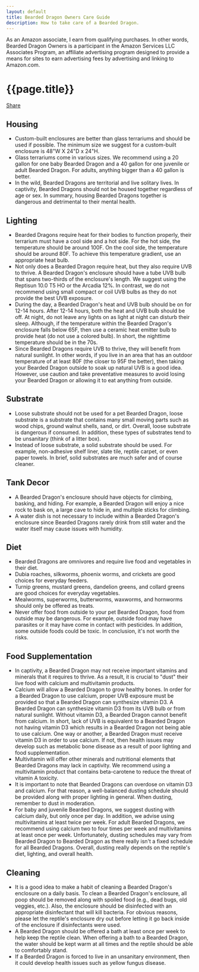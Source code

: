 ```yaml
---
layout: default
title: Bearded Dragon Owners Care Guide
description: How to take care of a Bearded Dragon.
---
```


<div class="amazon-disclosure">
    <p>As an Amazon associate, I earn from qualifying purchases. In other words, 
    Bearded Dragon Owners is a participant in the Amazon Services LLC Associates Program, 
    an affiliate advertising program designed to provide a means for sites to earn advertising 
    fees by advertising and linking to Amazon.com.</p>
</div>

<h1>{{page.title}}</h1>

<div class="fb-share-button" data-href="http://www.beardeddragonowners.com/bearded-dragon-care-guide.html" data-layout="button_count" data-size="large"><a target="_blank" href="https://www.facebook.com/sharer/sharer.php?u=http%3A%2F%2Fwww.beardeddragonowners.com%2Fbearded-dragon-care-guide.html&amp;src=sdkpreparse" class="fb-xfbml-parse-ignore">Share</a></div>

<div>
    <!-- Housing -->
    <div>
        <h2>Housing</h2>
            <ul>
                <li>Custom-built enclosures are better than glass terrariums and should be 
                used if possible. The minimum size we suggest for a custom-built 
                enclosure is 48"W X 24"D x 24"H.</li>
                <li>Glass terrariums come in various sizes. We recommend using a 20 gallon 
                for one baby Bearded Dragon and a 40 gallon for one juvenile or adult Bearded Dragon. 
                For adults, anything bigger than a 40 gallon is better.</li>
                <li>In the wild, Bearded Dragons are territorial and live solitary lives. In captivity, Bearded 
                Dragons should not be housed together regardless of age or sex. In summary, housing Bearded 
                Dragons together is dangerous and detrimental to their mental health.</li>
            </ul>
            <!-- Amazon -->
            <script type="text/javascript">
            amzn_assoc_placement = "adunit0";
            amzn_assoc_search_bar = "true";
            amzn_assoc_tracking_id = "beardeddragonownerswebsite-20";
            amzn_assoc_ad_mode = "manual";
            amzn_assoc_ad_type = "smart";
            amzn_assoc_marketplace = "amazon";
            amzn_assoc_region = "US";
            amzn_assoc_title = "Shop Terrariums on Amazon";
            amzn_assoc_linkid = "d5b0909432d4487b578c19c3c222c44c";
            amzn_assoc_asins = "B0738L5GNR,B01NCLYGV6,B008N9LRCK,B07BL2TGLG";
            </script>
            <script src="//z-na.amazon-adsystem.com/widgets/onejs?MarketPlace=US"></script>  
    </div>
    <!-- Lighting -->
    <div>
        <h2>Lighting</h2>
            <ul>
                <li>Bearded Dragons require heat for their bodies to function properly, their 
                terrarium must have a cool side and a hot side. For the hot side, the temperature 
                should be around 100F. On the cool side, the temperature should be around 80F. To 
                achieve this temperature gradient, use an appropriate heat bulb.</li>
                <!--  -->
                <li>Not only does a Bearded Dragon require heat, but they also require UVB to thrive. A 
                Bearded Dragon's enclosure should have a tube UVB bulb that spans two-thirds of the 
                enclosure's length. We suggest using the Reptisun 10.0 T5 HO or 
                the Arcadia 12%. In contrast, we do not recommend using small compact or coil UVB 
                bulbs as they do not provide the best UVB exposure.</li>
                <!--  -->
                <li>During the day, a Bearded Dragon's heat and UVB bulb should be on for 12-14 hours. After 
                12-14 hours, both the heat and UVB bulb should be off. At night, do not leave any lights on 
                as light at night can disturb their sleep. Although, if the temperature within the Bearded 
                Dragon's enclosure falls below 65F, then use a ceramic heat emitter bulb to provide heat 
                (do not use a colored bulb). In short, the nighttime temperature should be in the 70s.</li>
                <!--  -->
                <li>Since Bearded Dragons require UVB to thrive, they will benefit from natural sunlight. 
                In other words, if you live in an area that has an outdoor temperature of at least 80F 
                (the closer to 95F the better), then taking your Bearded Dragon outside to soak up natural 
                UVB is a good idea. However, use caution and take preventative measures to avoid losing 
                your Bearded Dragon or allowing it to eat anything from outside. </li>
            </ul>
            <!-- Amazon -->
            <script type="text/javascript">
            amzn_assoc_placement = "adunit0";
            amzn_assoc_search_bar = "true";
            amzn_assoc_tracking_id = "beardeddragonownerswebsite-20";
            amzn_assoc_ad_mode = "manual";
            amzn_assoc_ad_type = "smart";
            amzn_assoc_marketplace = "amazon";
            amzn_assoc_region = "US";
            amzn_assoc_title = "Shop Bulbs on Amazon";
            amzn_assoc_linkid = "d5b0909432d4487b578c19c3c222c44c";
            amzn_assoc_asins = "B0006L2UBU,B0002DHODG,B07H3YJB96,B00AQU8HAO";
            </script>
            <script src="//z-na.amazon-adsystem.com/widgets/onejs?MarketPlace=US"></script>
    </div>
    <!-- Substrate -->
    <div>
        <h2>Substrate</h2>
            <ul>
                <li>Loose substrate should not be used for a pet Bearded Dragon, loose substrate is 
                a substrate that contains many small moving parts such as wood chips, ground walnut 
                shells, sand, or dirt. Overall, loose substrate is dangerous if consumed. In addition, 
                these types of substrates tend to be unsanitary (think of a litter box).</li>
                <!--  -->
                <li>Instead of loose substrate, a solid substrate should be used. For example, non-adhesive 
                shelf liner, slate tile, reptile carpet, or even paper towels. In brief, solid substrates 
                are much safer and of course cleaner.</li>
            </ul>
            <!-- Amazon -->
            <script type="text/javascript">
            amzn_assoc_placement = "adunit0";
            amzn_assoc_search_bar = "true";
            amzn_assoc_tracking_id = "beardeddragonownerswebsite-20";
            amzn_assoc_ad_mode = "manual";
            amzn_assoc_ad_type = "smart";
            amzn_assoc_marketplace = "amazon";
            amzn_assoc_region = "US";
            amzn_assoc_title = "Shop Substrate on Amazon";
            amzn_assoc_linkid = "d5b0909432d4487b578c19c3c222c44c";
            amzn_assoc_asins = "B000MD3NWM,B0027P94ZI,B003NMBF38,B00DV3WTUW";
            </script>
            <script src="//z-na.amazon-adsystem.com/widgets/onejs?MarketPlace=US"></script>
    </div>
    <!-- Tank Decor -->
    <div>
        <h2>Tank Decor</h2>
            <ul>
                <li>A Bearded Dragon's enclosure should have objects for climbing, basking, and 
                hiding. For example, a Bearded Dragon will enjoy a nice rock to bask on, a large 
                cave to hide in, and multiple sticks for climbing.</li>
                <!--  -->
                <li>A water dish is not necessary to include within a Bearded Dragon's enclosure 
                since Bearded Dragons rarely drink from still water and the water itself may 
                cause issues with humidity.</li>
            </ul>
            <!-- Amazon -->
            <script type="text/javascript">
            amzn_assoc_placement = "adunit0";
            amzn_assoc_search_bar = "true";
            amzn_assoc_tracking_id = "beardeddragonownerswebsite-20";
            amzn_assoc_ad_mode = "manual";
            amzn_assoc_ad_type = "smart";
            amzn_assoc_marketplace = "amazon";
            amzn_assoc_region = "US";
            amzn_assoc_title = "Shop Decor on Amazon";
            amzn_assoc_linkid = "d5b0909432d4487b578c19c3c222c44c";
            amzn_assoc_asins = "B00XWWW4FC,B001OVGMLK,B001B5E9WS,B0032GAL4Y";
            </script>
            <script src="//z-na.amazon-adsystem.com/widgets/onejs?MarketPlace=US"></script>
    </div>
    <!-- Diet -->
    <div>
        <h2>Diet</h2>
            <ul>
                <li>Bearded Dragons are omnivores and require live food and vegetables in their diet.</li>
                <!--  -->
                <li>Dubia roaches, silkworms, phoenix worms, and crickets are good choices for everyday feeders.</li>
                <!--  -->
                <li>Turnip greens, mustard greens, dandelion greens, and collard greens are good choices for everyday vegetables.</li>
                <!--  -->
                <li>Mealworms, superworms, butterworms, waxworms, and hornworms should only be offered as treats.</li>
                <!--  -->
                <li>Never offer food from outside to your pet Bearded Dragon, food from outside may be dangerous. For example, 
                outside food may have parasites or it may have come in contact with pesticides. In addition, some outside 
                foods could be toxic. In conclusion, it's not worth the risks.</li>
            </ul>
            <!-- Amazon -->
            <script type="text/javascript">
            amzn_assoc_placement = "adunit0";
            amzn_assoc_search_bar = "true";
            amzn_assoc_tracking_id = "beardeddragonownerswebsite-20";
            amzn_assoc_ad_mode = "manual";
            amzn_assoc_ad_type = "smart";
            amzn_assoc_marketplace = "amazon";
            amzn_assoc_region = "US";
            amzn_assoc_title = "Shop Live Food on Amazon";
            amzn_assoc_linkid = "d5b0909432d4487b578c19c3c222c44c";
            amzn_assoc_asins = "B018J9SQSG,B06ZZC97LF,B01017Q74O,B00DXLRHVS";
            </script>
            <script src="//z-na.amazon-adsystem.com/widgets/onejs?MarketPlace=US"></script>
    </div>
    <!-- Diet -->
    <div>
        <h2>Food Supplementation</h2>
            <ul>
                <li>In captivity, a Bearded Dragon may not receive important vitamins and minerals 
                that it requires to thrive. As a result, it is crucial to "dust" their live food 
                with calcium and multivitamin products.</li>
                <!--  -->
                <li>Calcium will allow a Bearded Dragon to grow healthy bones. In order for a Bearded 
                Dragon to use calcium, proper UVB exposure must be provided so that a Bearded Dragon can 
                synthesize vitamin D3. A Bearded Dragon can synthesize vitamin D3 from its UVB bulb or 
                from natural sunlight. Without vitamin D3, a Bearded Dragon cannot benefit from calcium. 
                In short, lack of UVB is equivalent to a Bearded Dragon not having vitamin D3 which results 
                in a Bearded Dragon not being able to use calcium. One way or another, a Bearded Dragon must 
                receive vitamin D3 in order to use calcium. If not, then health issues may 
                develop such as metabolic bone disease as a result of poor lighting and food supplementation.</li>
                <!--  -->
                <li>Multivitamin will offer other minerals and nutritional elements that Bearded 
                Dragons may lack in captivity. We recommend using a multivitamin product that contains 
                beta-carotene to reduce the threat of vitamin A toxicity.</li>
                <!--  -->
                <li>It is important to note that Bearded Dragons can overdose on vitamin D3 and 
                calcium. For that reason, a well-balanced dusting schedule should be provided along 
                with proper lighting in general. When dusting, remember to dust in moderation.</li>
                <!--  -->
                <li>For baby and juvenile Bearded Dragons, we suggest dusting with calcium daily, but only 
                once per day. In addition, we advise using multivitamins at least twice per week. For 
                adult Bearded Dragons, we recommend using calcium two to four times per week and multivitamins 
                at least once per week. Unfortunately, dusting schedules may vary from Bearded Dragon to 
                Bearded Dragon as there really isn't a fixed schedule for all Bearded Dragons. Overall, dusting 
                really depends on the reptile's diet, lighting, and overall health.</li>
            </ul>
            <!-- Amazon -->
            <script type="text/javascript">
            amzn_assoc_placement = "adunit0";
            amzn_assoc_search_bar = "true";
            amzn_assoc_tracking_id = "beardeddragonownerswebsite-20";
            amzn_assoc_ad_mode = "manual";
            amzn_assoc_ad_type = "smart";
            amzn_assoc_marketplace = "amazon";
            amzn_assoc_region = "US";
            amzn_assoc_title = "Shop Supplements on Amazon";
            amzn_assoc_linkid = "d5b0909432d4487b578c19c3c222c44c";
            amzn_assoc_asins = "B000UJPHL8,B00076HT3S,B00BS96G1E,B000QFMV7Y";
            </script>
            <script src="//z-na.amazon-adsystem.com/widgets/onejs?MarketPlace=US"></script>
    </div>
    <!-- Cleaning -->
    <div>
        <h2>Cleaning</h2>
            <ul>
                <li>It is a good idea to make a habit of cleaning a Bearded Dragon's enclosure 
                on a daily basis. To clean a Bearded Dragon's enclosure, all poop should be 
                removed along with spoiled food (e.g., dead bugs, old veggies, etc.). Also, the 
                enclosure should be disinfected with an appropriate disinfectant that will kill 
                bacteria. For obvious reasons, please let the reptile's enclosure dry out before 
                letting it go back inside of the enclosure if disinfectants were used.</li>
                <!--  -->
                <li>A Bearded Dragon should be offered a bath at least once per week to help keep 
                the reptile clean. When offering a bath to a Bearded Dragon, the water should be 
                kept warm at all times and the reptile should be able to comfortably stand.</li>
                <!--  -->
                <li>If a Bearded Dragon is forced to live in an unsanitary environment, then it 
                could develop health issues such as yellow fungus disease.</li>
            </ul>
            <!-- Amazon -->
            <script type="text/javascript">
            amzn_assoc_placement = "adunit0";
            amzn_assoc_search_bar = "true";
            amzn_assoc_tracking_id = "beardeddragonownerswebsite-20";
            amzn_assoc_ad_mode = "manual";
            amzn_assoc_ad_type = "smart";
            amzn_assoc_marketplace = "amazon";
            amzn_assoc_region = "US";
            amzn_assoc_title = "Shop Cleaning Supplies on Amazon";
            amzn_assoc_linkid = "d5b0909432d4487b578c19c3c222c44c";
            amzn_assoc_asins = "B0006G5F0S,B001B4VO5E,B01M4NCV16,B078H9L6PH";
            </script>
            <script src="//z-na.amazon-adsystem.com/widgets/onejs?MarketPlace=US"></script>
    </div>
</div>